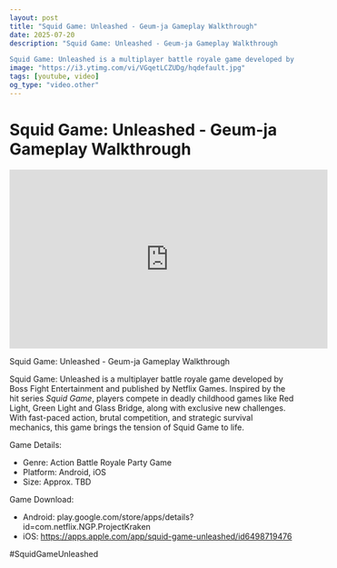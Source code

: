 ```yaml
---
layout: post
title: "Squid Game: Unleashed - Geum-ja Gameplay Walkthrough"
date: 2025-07-20
description: "Squid Game: Unleashed - Geum-ja Gameplay Walkthrough

Squid Game: Unleashed is a multiplayer battle royale game developed by Boss Fight Entertainment an..."
image: "https://i3.ytimg.com/vi/VGqetLCZUDg/hqdefault.jpg"
tags: [youtube, video]
og_type: "video.other"
---
```


<script type="application/ld+json">
{
  "@context": "http://schema.org",
  "@type": "VideoObject",
  "name": "Squid Game: Unleashed - Geum-ja Gameplay Walkthrough",
  "description": "Squid Game: Unleashed - Geum-ja Gameplay Walkthrough\n\nSquid Game: Unleashed is a multiplayer battle royale game developed by Boss Fight Entertainment and published by Netflix Games. Inspired by the hit series *Squid Game*, players compete in deadly childhood games like Red Light, Green Light and Glass Bridge, along with exclusive new challenges. With fast-paced action, brutal competition, and strategic survival mechanics, this game brings the tension of Squid Game to life.  \n\nGame Details:  \n\n- Genre: Action Battle Royale Party Game  \n- Platform: Android, iOS  \n- Size: Approx. TBD  \n\nGame Download:  \n\n- Android: play.google.com/store/apps/details?id=com.netflix.NGP.ProjectKraken  \n- iOS: https://apps.apple.com/app/squid-game-unleashed/id6498719476\n\n#SquidGameUnleashed",
  "thumbnailUrl": "https://i3.ytimg.com/vi/VGqetLCZUDg/hqdefault.jpg",
  "uploadDate": "2025-07-20T09:35:39",
  "embedUrl": "https://www.youtube.com/embed/VGqetLCZUDg",
  "publisher": {
    "@type": "Person",
    "name": "Celo Zaga"
  },
  "mainEntityOfPage": {
    "@type": "WebPage",
    "@id": "https://celozaga.github.io/2025/07/20/squid-game:-unleashed---geum-ja-gameplay-walkthrough-VGqetLCZUDg.html"
  },
  "duration": "PT0M0S"
}
</script>

<script type="application/ld+json">
{
  "@context": "http://schema.org",
  "@type": "BlogPosting",
  "headline": "Squid Game: Unleashed - Geum-ja Gameplay Walkthrough",
  "image": "https://i3.ytimg.com/vi/VGqetLCZUDg/hqdefault.jpg",
  "publisher": {
    "@type": "Person",
    "name": "Celo Zaga"
  },
  "url": "https://celozaga.github.io/2025/07/20/squid-game:-unleashed---geum-ja-gameplay-walkthrough-VGqetLCZUDg.html",
  "datePublished": "2025-07-20T09:35:39",
  "dateCreated": "2025-07-20T09:35:39",
  "dateModified": "2025-07-20T09:35:39",
  "description": "Squid Game: Unleashed - Geum-ja Gameplay Walkthrough\n\nSquid Game: Unleashed is a multiplayer battle royale game developed by Boss Fight Entertainment an...",
  "author": {
    "@type": "Person",
    "name": "Celo Zaga"
  },
  "mainEntityOfPage": {
    "@type": "WebPage",
    "@id": "https://celozaga.github.io/2025/07/20/squid-game:-unleashed---geum-ja-gameplay-walkthrough-VGqetLCZUDg.html"
  }
}
</script>

<h1 class="youtube-post-title">Squid Game: Unleashed - Geum-ja Gameplay Walkthrough</h1>

<iframe width="560" height="315" src="https://www.youtube.com/embed/VGqetLCZUDg" class="youtube-post-embed" frameborder="0" allowfullscreen></iframe>

<p class="youtube-post-description">Squid Game: Unleashed - Geum-ja Gameplay Walkthrough

Squid Game: Unleashed is a multiplayer battle royale game developed by Boss Fight Entertainment and published by Netflix Games. Inspired by the hit series *Squid Game*, players compete in deadly childhood games like Red Light, Green Light and Glass Bridge, along with exclusive new challenges. With fast-paced action, brutal competition, and strategic survival mechanics, this game brings the tension of Squid Game to life.  

Game Details:  

- Genre: Action Battle Royale Party Game  
- Platform: Android, iOS  
- Size: Approx. TBD  

Game Download:  

- Android: play.google.com/store/apps/details?id=com.netflix.NGP.ProjectKraken  
- iOS: https://apps.apple.com/app/squid-game-unleashed/id6498719476

#SquidGameUnleashed</p>
